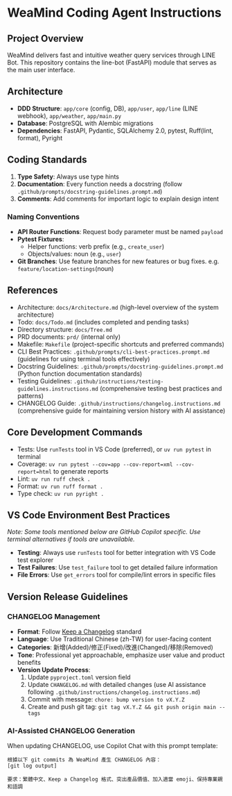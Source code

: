 # WeaMind Coding Agent Instructions

## Project Overview
WeaMind delivers fast and intuitive weather query services through LINE Bot. This repository contains the line-bot (FastAPI) module that serves as the main user interface.

## Architecture
- **DDD Structure**: `app/core` (config, DB), `app/user`, `app/line` (LINE webhook), `app/weather`, `app/main.py`
- **Database**: PostgreSQL with Alembic migrations
- **Dependencies**: FastAPI, Pydantic, SQLAlchemy 2.0, pytest, Ruff(lint, format), Pyright

## Coding Standards
1. **Type Safety**: Always use type hints
2. **Documentation**: Every function needs a docstring (follow `.github/prompts/docstring-guidelines.prompt.md`)
3. **Comments**: Add comments for important logic to explain design intent

### Naming Conventions
- **API Router Functions**: Request body parameter must be named `payload`
- **Pytest Fixtures**:
  - Helper functions: verb prefix (e.g., `create_user`)
  - Objects/values: noun (e.g., `user`)
- **Git Branches**: Use feature branches for new features or bug fixes. e.g. `feature/location-settings`(noun)

## References
- Architecture: `docs/Architecture.md` (high-level overview of the system architecture)
- Todo: `docs/Todo.md` (includes completed and pending tasks)
- Directory structure: `docs/Tree.md`
- PRD documents: `prd/` (internal only)
- Makefile: `Makefile` (project-specific shortcuts and preferred commands)
- CLI Best Practices: `.github/prompts/cli-best-practices.prompt.md` (guidelines for using terminal tools effectively)
- Docstring Guidelines: `.github/prompts/docstring-guidelines.prompt.md` (Python function documentation standards)
- Testing Guidelines: `.github/instructions/testing-guidelines.instructions.md` (comprehensive testing best practices and patterns)
- CHANGELOG Guide: `.github/instructions/changelog.instructions.md` (comprehensive guide for maintaining version history with AI assistance)

## Core Development Commands
- Tests: Use `runTests` tool in VS Code (preferred), or `uv run pytest` in terminal
- Coverage: `uv run pytest --cov=app --cov-report=xml --cov-report=html` to generate reports
- Lint: `uv run ruff check .`
- Format: `uv run ruff format .`
- Type check: `uv run pyright .`

## VS Code Environment Best Practices
*Note: Some tools mentioned below are GitHub Copilot specific. Use terminal alternatives if tools are unavailable.*
- **Testing**: Always use `runTests` tool for better integration with VS Code test explorer
- **Test Failures**: Use `test_failure` tool to get detailed failure information
- **File Errors**: Use `get_errors` tool for compile/lint errors in specific files

## Version Release Guidelines
### CHANGELOG Management
- **Format**: Follow [Keep a Changelog](https://keepachangelog.com/) standard
- **Language**: Use Traditional Chinese (zh-TW) for user-facing content
- **Categories**: 新增(Added)/修正(Fixed)/改進(Changed)/移除(Removed)
- **Tone**: Professional yet approachable, emphasize user value and product benefits
- **Version Update Process**:
  1. Update `pyproject.toml` version field
  2. Update `CHANGELOG.md` with detailed changes (use AI assistance following `.github/instructions/changelog.instructions.md`)
  3. Commit with message: `chore: bump version to vX.Y.Z`
  4. Create and push git tag: `git tag vX.Y.Z && git push origin main --tags`

### AI-Assisted CHANGELOG Generation
When updating CHANGELOG, use Copilot Chat with this prompt template:
```
根據以下 git commits 為 WeaMind 產生 CHANGELOG 內容：
[git log output]

要求：繁體中文、Keep a Changelog 格式、突出產品價值、加入適當 emoji、保持專業親和語調
```
